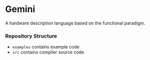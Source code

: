 # Gemini
A hardware description language based on the functional paradigm.

### Repository Structure
* `examples` contains example code
* `src` contains compiler source code
